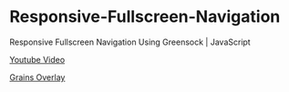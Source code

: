 # Responsive-Fullscreen-Navigation
Responsive Fullscreen Navigation Using Greensock | JavaScript

[Youtube Video](https://www.youtube.com/watch?v=LOiOLy99cng&t)

[Grains Overlay](https://github.com/codegridweb/Grains-Overlay)
